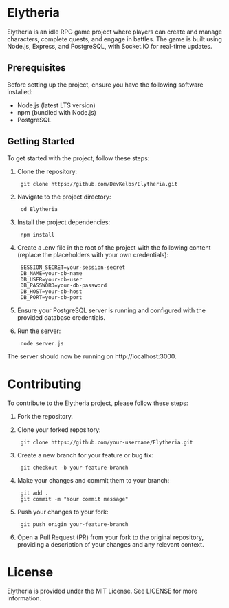 # Elytheria

Elytheria is an idle RPG game project where players can create and manage characters, complete quests, and engage in battles. The game is built using Node.js, Express, and PostgreSQL, with Socket.IO for real-time updates.

## Prerequisites

Before setting up the project, ensure you have the following software installed:

- Node.js (latest LTS version)
- npm (bundled with Node.js)
- PostgreSQL

## Getting Started

To get started with the project, follow these steps:

1. Clone the repository:

        git clone https://github.com/DevKelbs/Elytheria.git

2. Navigate to the project directory:

        cd Elytheria

2. Install the project dependencies:

        npm install

2. Create a .env file in the root of the project with the following content (replace the placeholders with your own credentials):

        SESSION_SECRET=your-session-secret
        DB_NAME=your-db-name
        DB_USER=your-db-user
        DB_PASSWORD=your-db-password
        DB_HOST=your-db-host
        DB_PORT=your-db-port

3. Ensure your PostgreSQL server is running and configured with the provided database credentials.

4. Run the server:

        node server.js

The server should now be running on http://localhost:3000.

# Contributing

To contribute to the Elytheria project, please follow these steps:

1. Fork the repository.

2. Clone your forked repository:

        git clone https://github.com/your-username/Elytheria.git

3. Create a new branch for your feature or bug fix:

        git checkout -b your-feature-branch
        
4. Make your changes and commit them to your branch:

        git add .
        git commit -m "Your commit message"

5. Push your changes to your fork:

        git push origin your-feature-branch

6. Open a Pull Request (PR) from your fork to the original repository, providing a description of your changes and any relevant context.

# License

Elytheria is provided under the MIT License. See LICENSE for more information.

